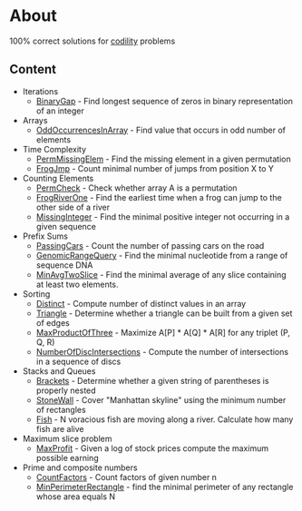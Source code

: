 # About
100% correct solutions for [codility](https://codility.com/programmers) problems
## Content
* Iterations
  * [BinaryGap](src/main/java/com/apulbere/codility/lesson1/binarygap/Solution.java) - Find longest sequence of zeros in binary representation of an integer
* Arrays
  * [OddOccurrencesInArray](src/main/java/com/apulbere/codility/lesson2/oddoccurences/Solution.java) - Find value that occurs in odd number of elements
* Time Complexity
  * [PermMissingElem](src/main/java/com/apulbere/codility/lesson3/permmissingelem/Solution.java) - Find the missing element in a given permutation
  * [FrogJmp](src/main/java/com/apulbere/codility/lesson3/frogjump/Solution.java) - Count minimal number of jumps from position X to Y
* Counting Elements
  * [PermCheck](src/main/java/com/apulbere/codility/lesson4/permcheck/Solution.java) - Check whether array A is a permutation
  * [FrogRiverOne](src/main/java/com/apulbere/codility/lesson4/frogriverone/Solution.java) - Find the earliest time when a frog can jump to the other side of a river
  * [MissingInteger](src/main/java/com/apulbere/codility/lesson4/missinginteger/Solution.java) - Find the minimal positive integer not occurring in a given sequence
* Prefix Sums
  * [PassingCars](src/main/java/com/apulbere/codility/lesson5/passingcars/Solution.java) - Count the number of passing cars on the road
  * [GenomicRangeQuery](src/main/scala/com/apulbere/codility/lesson5/genomicrangequery/Solution.scala) -  Find the minimal nucleotide from a range of sequence DNA
  * [MinAvgTwoSlice](src/main/scala/com/apulbere/codility/lesson5/minavgtwoslice/Solution.scala) -  Find the minimal average of any slice containing at least two elements.
* Sorting
  * [Distinct](src/main/scala/com/apulbere/codility/lesson6/distinct/Solution.scala) - Compute number of distinct values in an array
  * [Triangle](src/main/scala/com/apulbere/codility/lesson6/triangle/Solution.scala) - Determine whether a triangle can be built from a given set of edges
  * [MaxProductOfThree](src/main/scala/com/apulbere/codility/lesson6/maxproductofthree/Solution.scala) - Maximize A[P] * A[Q] * A[R] for any triplet (P, Q, R)
  * [NumberOfDiscIntersections](src/main/scala/com/apulbere/codility/lesson6/numberofdiscintersections/Solution.scala) - Compute the number of intersections in a sequence of discs
* Stacks and Queues
  * [Brackets](src/main/scala/com/apulbere/codility/lesson7/brackets/Solution.scala) - Determine whether a given string of parentheses is properly nested
  * [StoneWall](src/main/scala/com/apulbere/codility/lesson7/stonewall/Solution.scala) - Cover "Manhattan skyline" using the minimum number of rectangles
  * [Fish](src/main/scala/com/apulbere/codility/lesson7/fish/Solution.scala) - N voracious fish are moving along a river. Calculate how many fish are alive
* Maximum slice problem
  * [MaxProfit](src/main/scala/com/apulbere/codility/lesson9/maxprofit/Solution.scala) - Given a log of stock prices compute the maximum possible earning
* Prime and composite numbers
  * [CountFactors](src/main/scala/com/apulbere/codility/lesson10/countfactors/Solution.scala) - Count factors of given number n
  * [MinPerimeterRectangle](src/main/scala/com/apulbere/codility/lesson10/minperimeterrectangle/Solution.scala) - find the minimal perimeter of any rectangle whose area equals N